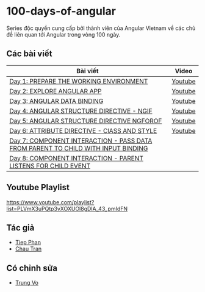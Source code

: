# 100-days-of-angular

Series độc quyền cung cấp bởi thành viên của Angular Vietnam về các chủ đề liên quan tới Angular trong vòng 100 ngày.

## Các bài viết

| Bài viết                                                                                 | Video                 |
| ---------------------------------------------------------------------------------------- | --------------------- |
| [Day 1: PREPARE THE WORKING ENVIRONMENT][day1]                                           | [Youtube][day1-video] |
| [Day 2: EXPLORE ANGULAR APP][day2]                                                       | [Youtube][day2-video] |
| [Day 3: ANGULAR DATA BINDING][day3]                                                      | [Youtube][day3-video] |
| [Day 4: ANGULAR STRUCTURE DIRECTIVE - NGIF][day4]                                        | [Youtube][day4-video] |
| [Day 5: ANGULAR STRUCTURE DIRECTIVE NGFOROF][day5]                                       | [Youtube][day5-video] |
| [Day 6: ATTRIBUTE DIRECTIVE - ClASS AND STYLE][day6]                                     | [Youtube][day6-video] |
| [Day 7: COMPONENT INTERACTION - PASS DATA FROM PARENT TO CHILD WITH INPUT BINDING][day7] |                       |
| [Day 8: COMPONENT INTERACTION - PARENT LISTENS FOR CHILD EVENT][day8]                    |                       |

## Youtube Playlist

https://www.youtube.com/playlist?list=PLVmX3uPQtp3vXOXUOl8gDIA_43_pmIdFN

## Tác giả

- [Tiep Phan][tieppt]
- [Chau Tran][nartc]

## Có chỉnh sửa

- [Trung Vo][trungk18]

[day1]: Day001-Installation.md
[day2]: Day002-AngularApp.md
[day3]: Day003-DataBinding.md
[day4]: Day004-Structure-Directive-If-Else.md
[day5]: Day005-Structure-Directive-NgFor.md
[day6]: Day006-Attribute-Directive-Class-Style.md
[day7]: Day007-Component-Interaction-01.md
[day8]: Day008-Component-Interaction-02.md
[day1-video]: https://youtu.be/NS6P1fpU77o
[day2-video]: https://youtu.be/jgFw8tAgKNs
[day3-video]: https://youtu.be/WrMywdbnQfk
[day4-video]: https://youtu.be/Yujs6hi-l4w
[day5-video]: https://youtu.be/q7CQPEPSkD0
[day6-video]: https://youtu.be/Zh36WRD3MMQ
[tieppt]: https://github.com/tieppt
[nartc]: https://github.com/nartc
[trungk18]: https://github.com/trungk18
